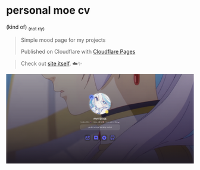 # personal moe cv
(kind of) <sub>(not rly)</sub>

> Simple mood page for my projects
> 
> Published on Cloudflare with [Cloudflare Pages](https://pages.cloudflare.com/)

> Check out [site itself](https://bliss.moe). ☁️✨

<img src="./preview.png">

